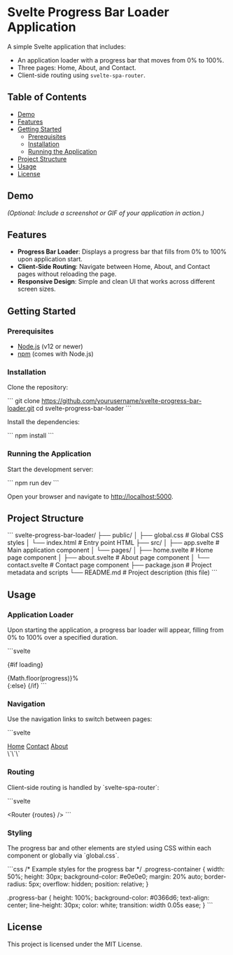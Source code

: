 
# Svelte Progress Bar Loader Application

A simple Svelte application that includes:

- An application loader with a progress bar that moves from 0% to 100%.
- Three pages: Home, About, and Contact.
- Client-side routing using `svelte-spa-router`.

## Table of Contents

- [Demo](#demo)
- [Features](#features)
- [Getting Started](#getting-started)
  - [Prerequisites](#prerequisites)
  - [Installation](#installation)
  - [Running the Application](#running-the-application)
- [Project Structure](#project-structure)
- [Usage](#usage)
- [License](#license)

## Demo

*(Optional: Include a screenshot or GIF of your application in action.)*

## Features

- **Progress Bar Loader**: Displays a progress bar that fills from 0% to 100% upon application start.
- **Client-Side Routing**: Navigate between Home, About, and Contact pages without reloading the page.
- **Responsive Design**: Simple and clean UI that works across different screen sizes.

## Getting Started

### Prerequisites

- [Node.js](https://nodejs.org/) (v12 or newer)
- [npm](https://www.npmjs.com/) (comes with Node.js)

### Installation

Clone the repository:

\`\`\`
git clone https://github.com/yourusername/svelte-progress-bar-loader.git
cd svelte-progress-bar-loader
\`\`\`

Install the dependencies:

\`\`\`
npm install
\`\`\`

### Running the Application

Start the development server:

\`\`\`
npm run dev
\`\`\`

Open your browser and navigate to [http://localhost:5000](http://localhost:5000).

## Project Structure

\`\`\`
svelte-progress-bar-loader/
├── public/
│   ├── global.css          # Global CSS styles
│   └── index.html          # Entry point HTML
├── src/
│   ├── app.svelte          # Main application component
│   └── pages/
│       ├── home.svelte     # Home page component
│       ├── about.svelte    # About page component
│       └── contact.svelte  # Contact page component
├── package.json            # Project metadata and scripts
└── README.md               # Project description (this file)
\`\`\`

## Usage

### Application Loader

Upon starting the application, a progress bar loader will appear, filling from 0% to 100% over a specified duration.

\`\`\`svelte
<!-- app.svelte -->
<script>
    import { onMount } from "svelte";
    // ... other imports ...

    let loading = true;
    let progress = 0;

    onMount(() => {
        const loadingDuration = 1000; // Total loading time in milliseconds
        const intervalDuration = 50;   // Update progress every 50ms

        const increment = (intervalDuration / loadingDuration) * 100;

        const interval = setInterval(() => {
            progress += increment;
            if (progress >= 100) {
                progress = 100;
                clearInterval(interval);
            }
        }, intervalDuration);

        setTimeout(() => {
            loading = false;
        }, loadingDuration);
    });
</script>

{#if loading}
    <div class="progress-container">
        <div class="progress-bar" style="width: {progress}%;">
            {Math.floor(progress)}%
        </div>
    </div>
{:else}
    <!-- Main content -->
{/if}
\`\`\`

### Navigation

Use the navigation links to switch between pages:

\`\`\`svelte
<nav>
    <a href="/" use:link>Home</a>
    <a href="/contact" use:link>Contact</a>
    <a href="/about" use:link>About</a>
</nav>
\`\`\`

### Routing

Client-side routing is handled by \`svelte-spa-router\`:

\`\`\`svelte
<script>
    import Router from "svelte-spa-router";
    import Home from "./pages/home.svelte";
    import About from "./pages/about.svelte";
    import Contact from "./pages/contact.svelte";

    const routes = {
        "/": Home,
        "/about": About,
        "/contact": Contact,
    };
</script>

<Router {routes} />
\`\`\`

### Styling

The progress bar and other elements are styled using CSS within each component or globally via \`global.css\`.

\`\`\`css
/* Example styles for the progress bar */
.progress-container {
    width: 50%;
    height: 30px;
    background-color: #e0e0e0;
    margin: 20% auto;
    border-radius: 5px;
    overflow: hidden;
    position: relative;
}

.progress-bar {
    height: 100%;
    background-color: #0366d6;
    text-align: center;
    line-height: 30px;
    color: white;
    transition: width 0.05s ease;
}
\`\`\`

## License

This project is licensed under the MIT License.
